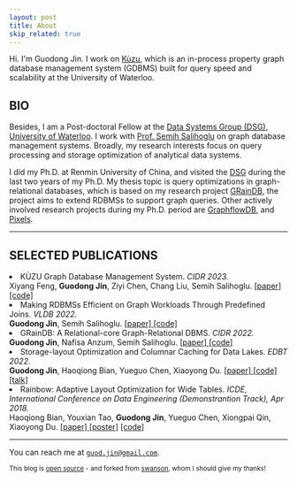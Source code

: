 ```yaml
---
layout: post
title: About
skip_related: true
---
```


Hi. I'm Guodong Jin. I work on [Kùzu](https://kuzudb.com), which is an in-process property graph database management system (GDBMS) built for query speed and scalability at the University of Waterloo.

## BIO

Besides, I am a Post-doctoral Fellow at the <a href="https://dsg.uwaterloo.ca">Data Systems Group (DSG)</a>, <a href="https://uwaterloo.ca">University of Waterloo</a>.
I work with <a href="https://cs.uwaterloo.ca/~ssalihog/">Prof. Semih Salihoglu</a> on graph database management systems.
Broadly, my research interests focus on query processing and storage optimization of analytical data systems.

I did my Ph.D. at Renmin University of China, and visited the <a href="https://dsg.uwaterloo.ca">DSG</a> during the last two years of my Ph.D.
My thesis topic is query optimizations in graph-relational databases, which is based on my research project <a href="https://graindb.github.io">GRainDB</a>, the project aims to extend RDBMSs to support graph queries.
Other actively involved research projects during my Ph.D. period are <a href="http://graphflow.io">GraphflowDB</a>, and <a href="https://github.com/pixelsdb/pixels">Pixels</a>.
<hr/>

## SELECTED PUBLICATIONS
<li>KÙZU Graph Database Management System. <i>CIDR 2023.</i></li>
Xiyang Feng, <b>Guodong Jin</b>, Ziyi Chen, Chang Liu, Semih Salihoglu.
<a href="https://www.cidrdb.org/cidr2023/papers/p48-jin.pdf">[paper] </a> <a href="https://githb.com/kuzudb/kuzu">[code]</a>

<li>Making RDBMSs Efficient on Graph Workloads Through Predefined Joins. <i>VLDB 2022.</i></li>
<b>Guodong Jin</b>, Semih Salihoglu.
<a href="/paper/graindb-vldb.pdf">[paper] </a><a href="https://github.com/graindb/graindb">[code]</a>

<li>GRainDB: A Relational-core Graph-Relational DBMS. <i>CIDR 2022.</i></li>
<b>Guodong Jin</b>, Nafisa Anzum, Semih Salihoglu.
<a href="/paper/graindb-cidr.pdf">[paper] </a><a href="https://graindb.github.io">[code]</a>

<li>Storage-layout Optimization and Columnar Caching for Data Lakes. <i>EDBT 2022.</i></li>
<b>Guodong Jin</b>, Haoqiong Bian, Yueguo Chen, Xiaoyong Du.
<a href="/paper/pixels-edbt.pdf">[paper] </a><a href="https://github.com/pixelsdb/pixels">[code]</a> <a href="https://www.youtube.com/watch?v=5RzrNFl0B-c">[talk]</a>

<li>Rainbow: Adaptive Layout Optimization for Wide Tables. <i>ICDE, International Conference on Data Engineering (Demonstrantion Track), Apr 2018.</i></li>
Haoqiong Bian, Youxian Tao, <b>Guodong Jin</b>, Yueguo Chen, Xiongpai Qin, Xiaoyong Du.
<a href="/paper/rainbow-icde-2018.pdf">[paper] </a><a href="/paper/rainbow-icde-poster.pdf">[poster]</a> <a href="https://github.com/dbiir/rainbow">[code]</a>

<hr/>

You can reach me at [`guod.jin@gmail.com`][email].

<small>This blog is [open source][os] - and forked from [swanson][sw], whom I should give my thanks!</small>

[email]: mailto:guod.jin@gmail.com
[twitter]: https://twitter.com/ray6080
[os]: https://github.com/ray6080/ray6080.github.io
[sw]: https://github.com/swanson/swanson.github.com

